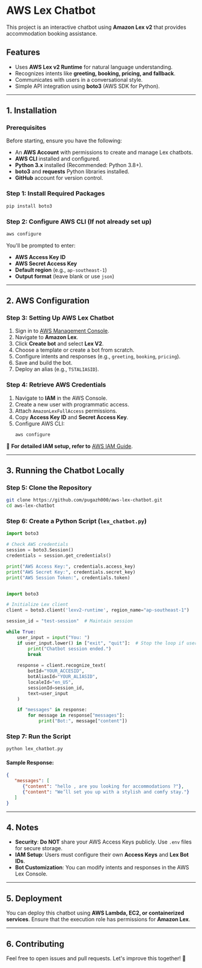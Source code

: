# AWS Lex Chatbot

This project is an interactive chatbot using **Amazon Lex v2** that provides accommodation booking assistance.

## Features
- Uses **AWS Lex v2 Runtime** for natural language understanding.
- Recognizes intents like **greeting, booking, pricing, and fallback**.
- Communicates with users in a conversational style.
- Simple API integration using **boto3** (AWS SDK for Python).

---

## 1. Installation

### Prerequisites
Before starting, ensure you have the following:
- An **AWS Account** with permissions to create and manage Lex chatbots.
- **AWS CLI** installed and configured.
- **Python 3.x** installed (Recommended: Python 3.8+).
- **boto3** and **requests** Python libraries installed.
- **GitHub** account for version control.

### Step 1: Install Required Packages
```sh
pip install boto3 
```

### Step 2: Configure AWS CLI (If not already set up)
```sh
aws configure
```
You'll be prompted to enter:
- **AWS Access Key ID**
- **AWS Secret Access Key**
- **Default region** (e.g., `ap-southeast-1`)
- **Output format** (leave blank or use `json`)

---

## 2. AWS Configuration

### Step 3: Setting Up AWS Lex Chatbot
1. Sign in to [AWS Management Console](https://aws.amazon.com/console/).
2. Navigate to **Amazon Lex**.
3. Click **Create bot** and select **Lex V2**.
4. Choose a template or create a bot from scratch.
5. Configure intents and responses (e.g., `greeting`, `booking`, `pricing`).
6. Save and build the bot.
7. Deploy an alias (e.g., `TSTALIASID`).

### Step 4: Retrieve AWS Credentials
1. Navigate to **IAM** in the AWS Console.
2. Create a new user with programmatic access.
3. Attach `AmazonLexFullAccess` permissions.
4. Copy **Access Key ID** and **Secret Access Key**.
5. Configure AWS CLI:
   ```sh
   aws configure
   ```

📌 **For detailed IAM setup, refer to** [AWS IAM Guide](https://docs.aws.amazon.com/IAM/latest/UserGuide/id_credentials_access-keys.html).

---

## 3. Running the Chatbot Locally

### Step 5: Clone the Repository
```sh
git clone https://github.com/pugazh000/aws-lex-chatbot.git
cd aws-lex-chatbot
```

### Step 6: Create a Python Script (`lex_chatbot.py`)
```python
import boto3

# Check AWS credentials
session = boto3.Session()
credentials = session.get_credentials()

print("AWS Access Key:", credentials.access_key)
print("AWS Secret Key:", credentials.secret_key)
print("AWS Session Token:", credentials.token)


import boto3

# Initialize Lex client
client = boto3.client('lexv2-runtime', region_name="ap-southeast-1")

session_id = "test-session"  # Maintain session

while True:
    user_input = input("You: ")
    if user_input.lower() in ["exit", "quit"]:  # Stop the loop if user types exit
        print("Chatbot session ended.")
        break
    
    response = client.recognize_text(
        botId="YOUR_ACCESID",
        botAliasId="YOUR_ALIASID",
        localeId="en_US",
        sessionId=session_id,
        text=user_input
    )

    if "messages" in response:
        for message in response["messages"]:
            print("Bot:", message["content"])

```

### Step 7: Run the Script
```sh
python lex_chatbot.py
```

#### Sample Response:
```json
{
   "messages": [
      {"content": "hello , are you looking for accommodations ?"},
      {"content": "We’ll set you up with a stylish and comfy stay."}
   ]
}
```

---

## 4. Notes
- **Security**: **Do NOT** share your AWS Access Keys publicly. Use `.env` files for secure storage.
- **IAM Setup**: Users must configure their own **Access Keys** and **Lex Bot IDs**.
- **Bot Customization**: You can modify intents and responses in the AWS Lex Console.

---

## 5. Deployment
You can deploy this chatbot using **AWS Lambda, EC2, or containerized services**. Ensure that the execution role has permissions for **Amazon Lex**.

---

## 6. Contributing
Feel free to open issues and pull requests. Let's improve this together! 🚀
